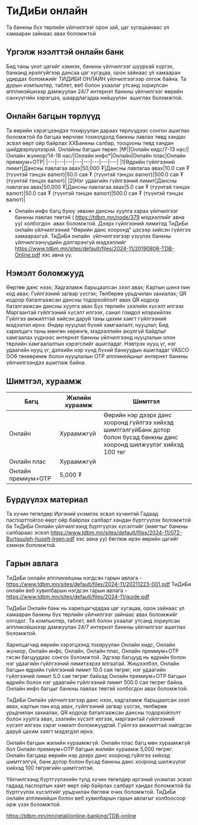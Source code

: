 # ТиДиБи онлайн
Та банкны бүх төрлийн үйлчилгээг орон зай, цаг хугацаанаас үл хамааран зайнаас авах боломжтой
## Үргэлж нээлттэй онлайн банк
Бид таны үнэт цагийг хэмнэх, банкны үйлчилгээг шуурхай хүргэх, банканд ирэлгүйгээр дансаа цаг хугацаа, орон зайнаас үл хамааран удирдах боломжийг ТИДИБИ ОНЛАЙН үйлчилгээгээр олгож байна.
Та дурын компьютер, таблет, веб болон ухаалаг утсанд зориулсан аппликэйшнээр дамжуулан 24/7 интернэт банкны үйлчилгээг өөрийн санхүүгийн хэрэгцээ, шаардлагадаа нийцүүлэн  ашиглах боломжтой.
## Онлайн багцын төрлүүд
Та өөрийн хэрэгцээндээ тохируулан дараах төрлүүдээс сонгон ашиглах боломжтой ба багцаа өөрчлөх тохиолдолд банкны лавлах төвд хандах эсвэл өөрт ойр байрлах ХХБанкны салбар, тооцооны төвд хандан шийдвэрлүүлээрэй.
Онлайны багцын төрөл:
|№||Онлайн кидс/7-13 нас/|Онлайн жүниор/14-18 нас/|Онлайн инфо*|Онлайн|Онлайн плас|Онлайн премиум+ОТР|
|---|---|---|---|---|---|---|---|
|1|Өдрийн гүйлгээний лимит|Дансны лавлагаа авах|50,000 ₮|Дансны лавлагаа авах|10.0 сая ₮ (түүнтэй тэнцэх валют)|50.0 сая ₮ (түүнтэй тэнцэх валют)|500.0 сая ₮ (түүнтэй тэнцэх валют)|
|2|Нэг удаагийн гүйлгээний лимит|Дансны лавлагаа авах|50,000 ₮|Дансны лавлагаа авах|5.0 сая ₮ (түүнтэй тэнцэх валют)|50.0 сая ₮ (түүнтэй тэнцэх валют)|500.0 сая ₮ (түүнтэй тэнцэх валют)|

* Онлайн инфо багц буюу зөвхөн дансны хуулга харах үйлчилгээг банкны лавлах төвтэй ( https://tdbm.mn/node/379 мэдээллийг авна уу) холбогдон  авах боломжтой.
Дээрх гүйлгээний лимитэд ТиДиБи онлайн үйлчилгээний "Өөрийн данс хооронд" цэсээр хийсэн гүйлгээ хамаарахгүй.
ТиДиБи онлайн  үйлчилгээгээр үзүүлэх банкны үйлчилгээнүүдийн дэлгэрэнгүй мэдээллийг https://www.tdbm.mn/sites/default/files/2024-11/20190806-TDB-Online.pdf ээс авна уу.

## Нэмэлт боломжууд
Өөртөө данс нээх;
Хадгаламж барьцаалсан зээл авах;
Картын шинэ пин код авах;
Гүйлгээний загвар үүсгэх;
Төлбөрөө урьдчилан захиалах;
QR кодоор баталгаажсан дансны тодорхойлолт авах
QR кодоор баталгаажсан дансны хуулга авах
Бүх төрлийн зээлийн хүсэлт илгээх
Маргаантай гүйлгээний хүсэлт илгээх, санал гомдол илэрхийлэх
Гүйлгээ амжилттай хийсэн даруй таны цахим хаягт гүйлгээний мэдээлэл ирнэ.
Өндөр нууцлал бүхий хамгаалалт, нууцлал;
Бид харилцагч таны мөнгөн хөрөнгө, мэдээллийн аюулгүй байдлыг хамгаалах үүднээс интернэт банкны үйлчилгээнд нууцлалын олон төрлийн хамгаалалтын хэрэгслийг ашигладаг. Нэвтрэх нууц үг, нэг удаагийн нууц үг, дэлхийн нэр хүнд бүхий банкуудын ашигладаг VASCO GO6 төхөөрөмж болон нууцлалын OTP аппликейшныг интернет банкны үйлчилгээндээ ашиглаж байна.

## Шимтгэл, хураамж
|Багц|Жилийн хураамж|Шимтгэл|
|---|---|---|
|Онлайн|Хураамжгүй|Өөрийн нэр дээрх данс хооронд гүйлгээ хийхэд шимтгэлгүйБанк дотор болон бусад банкны данс хооронд шилжүүлэг хийхэд 100 төг|
|Онлайн плас|Хураамжгүй|
|Онлайн премиум+ОТР|5,000 ₮|

## Бүрдүүлэх материал
Та хүчин төгөлдөр Иргэний үнэмлэх эсвэл хүчинтэй Гадаад паспорттойгоо өөрт ойр байрлах салбарт хандан бүртгүүлэх боломжтой ба ТиДиБи Онлайн үйлчилгээнд бүртгүүлэх хүсэлтийг (маягтыг банкны салбараас эсвэл https://www.tdbm.mn/sites/default/files/2024-11/072-Burtguuleh-huselt-Irgen.pdf ээс авна уу) бөглөж ирэн өөрийн цагийг хэмнэх боломжтой.

## Гарын авлага
ТиДиБи онлайн аппликейшны нэгдсэн гарын авлага - https://www.tdbm.mn/sites/default/files/2024-11/20211223-001.pdf
ТиДиБи онлайн веб хувилбарын нэгдсэн гарын авлага -  https://www.tdbm.mn/sites/default/files/2024-11/guide.pdf


ТиДиБи Онлайн банк нь харилцагчдадаа цаг хугацаа, орон зайнаас үл хамааран банкны бүх төрлийн үйлчилгээг зайнаас авах боломжийг олгодог. Та компьютер, таблет, веб болон ухаалаг утсанд зориулсан аппликэйшнээр дамжуулан 24/7 интернэт банкны үйлчилгээг ашиглах боломжтой.

Харилцагчид өөрийн хэрэгцээнд тохируулан Онлайн кидс, Онлайн жүниор, Онлайн инфо, Онлайн, Онлайн плас, Онлайн премиум+ОТР гэсэн багцуудаас сонгох боломжтой. Эдгээр багцууд нь өдрийн болон нэг удаагийн гүйлгээний лимитээрээ ялгаатай. Жишээлбэл, Онлайн багцын өдрийн гүйлгээний лимит 10.0 сая төгрөг, нэг удаагийн гүйлгээний лимит 5.0 сая төгрөг байхад Онлайн премиум+ОТР багцын өдрийн болон нэг удаагийн гүйлгээний лимит 500.0 сая төгрөг байна. Онлайн инфо багцыг банкны лавлах төвтэй холбогдон авах боломжтой.

ТиДиБи Онлайн үйлчилгээгээр данс нээх, хадгаламж барьцаалсан зээл авах, картын пин код авах, гүйлгээний загвар үүсгэх, төлбөрөө урьдчилан захиалах, QR кодоор баталгаажсан дансны тодорхойлолт болон хуулга авах, зээлийн хүсэлт илгээх, маргаантай гүйлгээний хүсэлт илгээх зэрэг нэмэлт боломжуудтай. Гүйлгээ амжилттай хийгдсэн даруй цахим хаягт мэдэгдэл ирнэ.

Онлайн багцын жилийн хураамжгүй. Онлайн плас багц мөн хураамжгүй бол Онлайн премиум+ОТР багцын жилийн хураамж 5,000 төгрөг. Онлайн багцаар өөрийн нэр дээрх данс хооронд гүйлгээ хийхэд шимтгэлгүй, банк дотор болон бусад банкны данс хооронд шилжүүлэг хийхэд 100 төгрөгийн шимтгэлтэй.

Үйлчилгээнд бүртгүүлэхийн тулд хүчин төгөлдөр иргэний үнэмлэх эсвэл гадаад паспортын хамт өөрт ойр байрлах салбарт хандах боломжтой ба бүртгүүлэх хүсэлтийг урьдчилан бөглөж очих боломжтой. ТиДиБи онлайн аппликейшн болон веб хувилбарын гарын авлагыг холбоосоор орж үзэх боломжтой.

https://tdbm.mn/mn/retail/online-banking/TDB-online